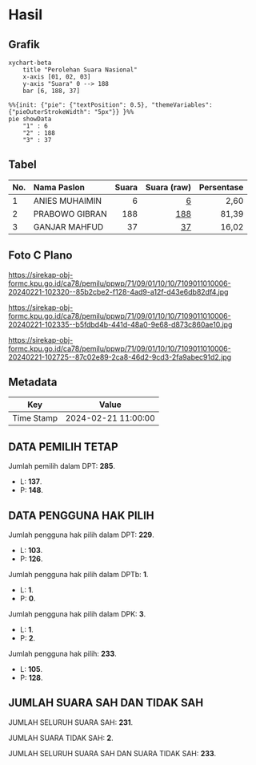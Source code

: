 # Hasil

## Grafik

```mermaid
xychart-beta
    title "Perolehan Suara Nasional"
    x-axis [01, 02, 03]
    y-axis "Suara" 0 --> 188
    bar [6, 188, 37]
```

```mermaid
%%{init: {"pie": {"textPosition": 0.5}, "themeVariables": {"pieOuterStrokeWidth": "5px"}} }%%
pie showData
    "1" : 6
    "2" : 188
    "3" : 37
```

## Tabel

| No. | Nama Paslon    | Suara | Suara (raw) | Persentase |
|:--- |:-------------- | -----:| -----------:| ----------:|
| 1   | ANIES MUHAIMIN | 6     | [6][p-1]    | 2,60       |
| 2   | PRABOWO GIBRAN | 188   | [188][p-2]  | 81,39      |
| 3   | GANJAR MAHFUD  | 37    | [37][p-3]   | 16,02      |


[p-1]: https://github.com/gigit-pemilu/pemilu-2024/blob/main/pilpres/hitung-suara/sub/71-sulawesi-utara/sub/09-kep-siau-tagulandang-biaro/sub/01-siau-timur/sub/1010-tatahadeng/sub/006-tps/sub/paslon-1.txt
[p-2]: https://github.com/gigit-pemilu/pemilu-2024/blob/main/pilpres/hitung-suara/sub/71-sulawesi-utara/sub/09-kep-siau-tagulandang-biaro/sub/01-siau-timur/sub/1010-tatahadeng/sub/006-tps/sub/paslon-2.txt
[p-3]: https://github.com/gigit-pemilu/pemilu-2024/blob/main/pilpres/hitung-suara/sub/71-sulawesi-utara/sub/09-kep-siau-tagulandang-biaro/sub/01-siau-timur/sub/1010-tatahadeng/sub/006-tps/sub/paslon-3.txt

## Foto C Plano

https://sirekap-obj-formc.kpu.go.id/ca78/pemilu/ppwp/71/09/01/10/10/7109011010006-20240221-102320--85b2cbe2-f128-4ad9-a12f-d43e6db82df4.jpg

https://sirekap-obj-formc.kpu.go.id/ca78/pemilu/ppwp/71/09/01/10/10/7109011010006-20240221-102335--b5fdbd4b-441d-48a0-9e68-d873c860ae10.jpg

https://sirekap-obj-formc.kpu.go.id/ca78/pemilu/ppwp/71/09/01/10/10/7109011010006-20240221-102725--87c02e89-2ca8-46d2-9cd3-2fa9abec91d2.jpg


## Metadata

| Key        | Value               |
| ---------- | ------------------- |
| Time Stamp | 2024-02-21 11:00:00 |


## DATA PEMILIH TETAP

Jumlah pemilih dalam DPT: **285**.
 * L: **137**.
 * P: **148**.

## DATA PENGGUNA HAK PILIH

Jumlah pengguna hak pilih dalam DPT: **229**.
 * L: **103**.
 * P: **126**.

Jumlah pengguna hak pilih dalam DPTb: **1**.
 * L: **1**.
 * P: **0**.

Jumlah pengguna hak pilih dalam DPK: **3**.
 * L: **1**.
 * P: **2**.

Jumlah pengguna hak pilih: **233**.
 * L: **105**.
 * P: **128**.

## JUMLAH SUARA SAH DAN TIDAK SAH

JUMLAH SELURUH SUARA SAH: **231**.

JUMLAH SUARA TIDAK SAH: **2**.

JUMLAH SELURUH SUARA SAH DAN SUARA TIDAK SAH: **233**.


